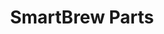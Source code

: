 ---
title: SmartBrew Parts
description: 
permalink: /parts/
date: 
eleventyNavigation:
  parent: Home
  key: Parts
  order: 900
  title: Parts
tags:
  - 
---